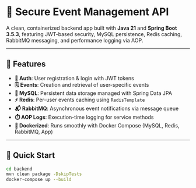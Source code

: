 # 🔐 Secure Event Management API

A clean, containerized backend app built with **Java 21** and **Spring Boot 3.5.3**, featuring JWT-based security, MySQL persistence, Redis caching, RabbitMQ messaging, and performance logging via AOP.

---

## 🧩 Features

- **🔐 Auth**: User registration & login with JWT tokens  
- **🗓️ Events**: Creation and retrieval of user-specific events  
- **🐬 MySQL**: Persistent data storage managed with Spring Data JPA  
- **⚡ Redis**: Per-user events caching using `RedisTemplate`  
- **📬 RabbitMQ**: Asynchronous event notifications via message queue  
- **⏱️ AOP Logs**: Execution-time logging for service methods  
- **🐳 Dockerized**: Runs smoothly with Docker Compose (MySQL, Redis, RabbitMQ, App)

---

## 🚀 Quick Start

```bash
cd backend
mvn clean package -DskipTests
docker-compose up --build
